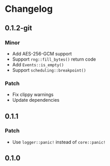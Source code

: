 # Changelog

## 0.1.2-git

### Minor

- Add AES-256-GCM support
- Support `rng::fill_bytes()` return code
- Add `Events::is_empty()`
- Support `scheduling::breakpoint()`

### Patch

- Fix clippy warnings
- Update dependencies

## 0.1.1

### Patch

- Use `logger::panic!` instead of `core::panic!`

## 0.1.0

<!-- Update PR number to skip CHANGELOG.md test: #113 -->
